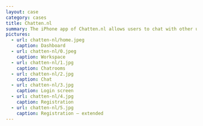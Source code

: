 ```yaml
---
layout: case
category: cases
title: Chatten.nl
summary: The iPhone app of Chatten.nl allows users to chat with other users of the same application, but also with users who are using the chat application on chatten.nl.
pictures:
  - url: chatten-nl/home.jpeg
    caption: Dashboard
  - url: chatten-nl/0.jpeg
    caption: Workspace
  - url: chatten-nl/1.jpg
    caption: Chatrooms
  - url: chatten-nl/2.jpg
    caption: Chat
  - url: chatten-nl/3.jpg
    caption: Login screen
  - url: chatten-nl/4.jpg
    caption: Registration
  - url: chatten-nl/5.jpg
    caption: Registration — extended
---
```


